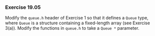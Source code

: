 ### Exercise 19.05

Modify the `queue.h` header of Exercise 1 so that it defines a `Queue` type,
where `Queue` is a structure containing a fixed-length array (see Exercise
3(a)). Modify the functions in `queue.h` to take a `Queue *` parameter.
